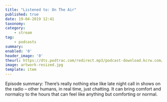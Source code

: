 ```yaml
---
title: "Listened to: On The Air"
published: true
date: 19-04-2019 12:41
taxonomy:
category:
	- stream
tag:
	- podcasts
summary:
enabled: '0'
header_image: '0'
theurl: https://dts.podtrac.com/redirect.mp3/podcast-download.kcrw.com/kcrw/audio/podcast/etc/nw/KCRW-nocturne-on_the_air-20190409edit.mp3
image: artwork-resized.jpg
template: item
---
```

 
Episode summary: There’s really nothing else like late night call in shows on the radio – other humans, in real time, just chatting. It can bring comfort and normalcy to the hours that can feel like anything but comforting or normal.
